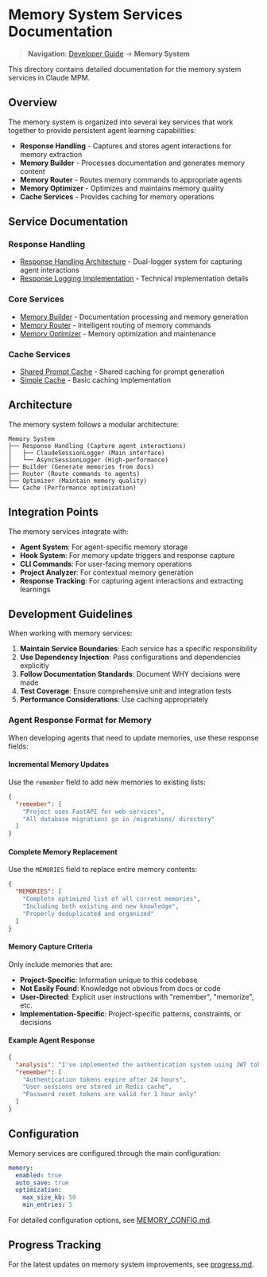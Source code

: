 # Memory System Services Documentation

> **Navigation**: [Developer Guide](../README.md) → **Memory System**

This directory contains detailed documentation for the memory system services in Claude MPM.

## Overview

The memory system is organized into several key services that work together to provide persistent agent learning capabilities:

- **Response Handling** - Captures and stores agent interactions for memory extraction
- **Memory Builder** - Processes documentation and generates memory content
- **Memory Router** - Routes memory commands to appropriate agents
- **Memory Optimizer** - Optimizes and maintains memory quality
- **Cache Services** - Provides caching for memory operations

## Service Documentation

### Response Handling

- [Response Handling Architecture](response-handling.md) - Dual-logger system for capturing agent interactions
- [Response Logging Implementation](response-logging.md) - Technical implementation details

### Core Services

- [Memory Builder](builder.md) - Documentation processing and memory generation
- [Memory Router](router.md) - Intelligent routing of memory commands
- [Memory Optimizer](optimizer.md) - Memory optimization and maintenance

### Cache Services

- [Shared Prompt Cache](cache-shared.md) - Shared caching for prompt generation
- [Simple Cache](cache-simple.md) - Basic caching implementation

## Architecture

The memory system follows a modular architecture:

```
Memory System
├── Response Handling (Capture agent interactions)
│   ├── ClaudeSessionLogger (Main interface)
│   └── AsyncSessionLogger (High-performance)
├── Builder (Generate memories from docs)
├── Router (Route commands to agents)
├── Optimizer (Maintain memory quality)
└── Cache (Performance optimization)
```

## Integration Points

The memory services integrate with:

- **Agent System**: For agent-specific memory storage
- **Hook System**: For memory update triggers and response capture
- **CLI Commands**: For user-facing memory operations
- **Project Analyzer**: For contextual memory generation
- **Response Tracking**: For capturing agent interactions and extracting learnings

## Development Guidelines

When working with memory services:

1. **Maintain Service Boundaries**: Each service has a specific responsibility
2. **Use Dependency Injection**: Pass configurations and dependencies explicitly
3. **Follow Documentation Standards**: Document WHY decisions were made
4. **Test Coverage**: Ensure comprehensive unit and integration tests
5. **Performance Considerations**: Use caching appropriately

### Agent Response Format for Memory

When developing agents that need to update memories, use these response fields:

#### Incremental Memory Updates
Use the `remember` field to add new memories to existing lists:

```json
{
  "remember": [
    "Project uses FastAPI for web services",
    "All database migrations go in /migrations/ directory"
  ]
}
```

#### Complete Memory Replacement
Use the `MEMORIES` field to replace entire memory contents:

```json
{
  "MEMORIES": [
    "Complete optimized list of all current memories",
    "Including both existing and new knowledge",
    "Properly deduplicated and organized"
  ]
}
```

#### Memory Capture Criteria
Only include memories that are:
- **Project-Specific**: Information unique to this codebase
- **Not Easily Found**: Knowledge not obvious from docs or code
- **User-Directed**: Explicit user instructions with "remember", "memorize", etc.
- **Implementation-Specific**: Project-specific patterns, constraints, or decisions

#### Example Agent Response
```json
{
  "analysis": "I've implemented the authentication system using JWT tokens...",
  "remember": [
    "Authentication tokens expire after 24 hours",
    "User sessions are stored in Redis cache",
    "Password reset tokens are valid for 1 hour only"
  ]
}
```

## Configuration

Memory services are configured through the main configuration:

```yaml
memory:
  enabled: true
  auto_save: true
  optimization:
    max_size_kb: 50
    min_entries: 5
```

For detailed configuration options, see [MEMORY_CONFIG.md](../MEMORY_CONFIG.md).

## Progress Tracking

For the latest updates on memory system improvements, see [progress.md](progress.md).
